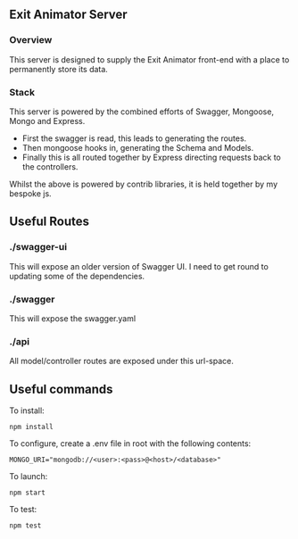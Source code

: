 ## Exit Animator Server

### Overview

This server is designed to supply the Exit Animator front-end with a place to permanently store its data.

### Stack

This server is powered by the combined efforts of Swagger, Mongoose, Mongo and Express.

- First the swagger is read, this leads to generating the routes.
- Then mongoose hooks in, generating the Schema and Models.
- Finally this is all routed together by Express directing requests back to the controllers.

Whilst the above is powered by contrib libraries, it is held together by my bespoke js.

## Useful Routes

### ./swagger-ui

This will expose an older version of Swagger UI. I need to get round to updating some of the dependencies.

### ./swagger

This will expose the swagger.yaml

### ./api

All model/controller routes are exposed under this url-space.

## Useful commands

To install:

    npm install

To configure, create a .env file in root with the following contents:

    MONGO_URI="mongodb://<user>:<pass>@<host>/<database>"

To launch:

    npm start

To test:

    npm test
